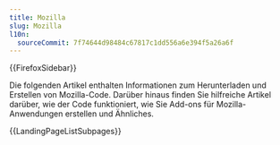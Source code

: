 ```yaml
---
title: Mozilla
slug: Mozilla
l10n:
  sourceCommit: 7f74644d98484c67817c1dd556a6e394f5a26a6f
---
```


{{FirefoxSidebar}}

Die folgenden Artikel enthalten Informationen zum Herunterladen und Erstellen von Mozilla-Code. Darüber hinaus finden Sie hilfreiche Artikel darüber, wie der Code funktioniert, wie Sie Add-ons für Mozilla-Anwendungen erstellen und Ähnliches.

{{LandingPageListSubpages}}
